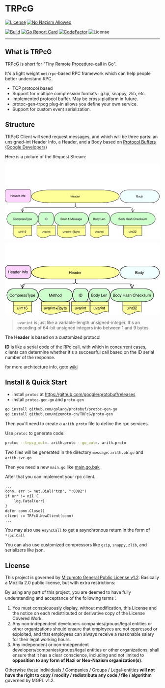 # TRPcG

[![License](https://img.shields.io/badge/License-MGPL%20v1.2-green)](/License/Mizumoto%20General%20Public%20License%20v1.2.md)
[![No Nazism Allowed](https://img.shields.io/badge/-Don't%20Stand%20With%20Ignorance-red)](#What) <!--(https://www.rt.com/)-->

[![Build](https://github.com/mizumoto-cn/TRPG/actions/workflows/master.yml/badge.svg?branch=master)](https://github.com/mizumoto-cn/TRPG/actions)
[![Go Report Card](https://goreportcard.com/badge/github.com/mizumoto-cn/TRPcG)](https://goreportcard.com/report/github.com/mizumoto-cn/TRPcG)
[![CodeFactor](https://www.codefactor.io/repository/github/mizumoto-cn/trpcg/badge)](https://www.codefactor.io/repository/github/mizumoto-cn/trpcg)
![License](https://img.shields.io/badge/Go%20version-1.18.3-green)

---

## What is TRPcG

TRPcG is short for "Tiny Remote Procedure-call in Go".

It's a light weight `net/rpc`-based RPC framework which can help people better understand RPC.

- TCP protocol based
- Support for multiple compression formats : gzip, snappy, zlib, etc.
- Implemented protocol buffer. May be cross-platform in future.
- protoc-gen-trpcg plug-in allows you define your own service.
- Support for custom event serialization.

## Structure

TRPcG Client will send request messages, and which will be three parts: an unsigned-int Header Info, a Header, and a Body based on [Protocol Buffers (Google Developers)](https://developers.google.com/protocol-buffers/docs/gotutorial)

Here is a picture of the Request Stream:

![Request Stream](arc/Request.svg)

![Response Stream](arc/Response.svg)

> `uvarint` is just like a variable-length unsigned-integer. It's an encoding of 64-bit unsigned integers into between 1 and 9 bytes.

The **Header** is based on a customized protocol.

**ID** is like a serial code of the RPc call, with which in concurrent cases, clients can determine whether it's a successful call based on the ID serial number of the response.

for more architecture info, goto [wiki](doc/Architecture.md)

## Install & Quick Start

- install `protoc` at <https://github.com/google/protobuf/releases>
- install `protoc-gen-go` and `proto-gen`

```bash
go install github.com/golang/protobuf/protoc-gen-go
go install github.com/mizumoto-cn/TRPcG/proto-gen
```

Then you'll need to create a `arith.proto` file to define the rpc services.

Use `protoc` to generate code:

```bash
protoc --trpcg_out=. arith.proto --go_out=. arith.proto
```

Two files will be generated in the directory `message`: `arith.pb.go` and `arith.svr.go`

Then you need a new `main.go` like [main.go.bak](main.go.bak)

After that you can implement your rpc client.

```Golang
...
conn, err := net.Dial("tcp", ":8082")
if err != nil {
    log.Fatal(err)
}
defer conn.Close()
client := TRPcG.NewClient(conn)
...
```

You may also use `AsyncCall` to get a asynchronous return in the form of `*rpc.Call`

You can also use customized compressors like `gzip`, `snappy`, `zlib`, and serializers like json.

## License

This project is governed by [Mizumoto General Public License v1.2](License/Mizumoto%20General%20Public%20License%20v1.2.md). Basically a Mozilla 2.0 public license, but with extra restrictions:

By using any part of this project, you are deemed to have fully understanding and acceptance of the following terms：

1. You must conspicuously display, without modification, this License and the notice on each redistributed or derivative copy of the License Covered Work.
2. Any non-independent developers companies/groups/legal entities or other organizations should ensure that employees are not oppressed or exploited, and that employees can always receive a reasonable salary for their legal working hours.
3. Any independent or non-independent developers/companies/groups/legal entities or other organizations, shall ensure that it has a clear conscience, including and not limited to **opposition to any form of Nazi or Neo-Nazism organization(s)**.

Otherwise these Individuals / Companies / Groups / Legal-entities **will not have the right to copy / modify / redistribute any code / file / algorithm** governed by MGPL v1.2.
